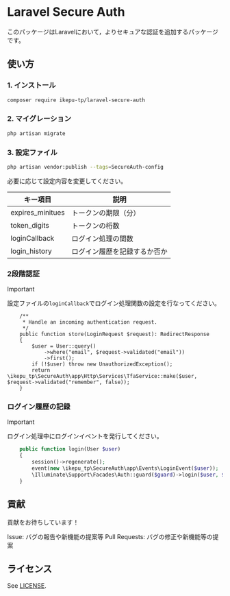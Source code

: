 # Laravel Secure Auth

このパッケージはLaravelにおいて，よりセキュアな認証を追加するパッケージです。

## 使い方

### 1. インストール

```bash
composer require ikepu-tp/laravel-secure-auth
```

### 2. マイグレーション

```bash
php artisan migrate
```

### 3. 設定ファイル

```bash
php artisan vendor:publish --tags=SecureAuth-config
```

必要に応じて設定内容を変更してください。

| キー項目         | 説明                         |
| ---------------- | ---------------------------- |
| expires_minitues | トークンの期限（分）         |
| token_digits     | トークンの桁数               |
| loginCallback    | ログイン処理の関数           |
| login_history    | ログイン履歴を記録するか否か |

### 2段階認証

> [!IMPORTANT]
> 設定ファイルの`loginCallback`でログイン処理関数の設定を行なってください。

```php:AuthController Sample
    /**
     * Handle an incoming authentication request.
     */
    public function store(LoginRequest $request): RedirectResponse
    {
        $user = User::query()
            ->where("email", $request->validated("email"))
            ->first();
        if (!$user) throw new UnauthorizedException();
        return \ikepu_tp\SecureAuth\app\Http\Services\TfaService::make($user, $request->validated("remember", false));
    }
```

### ログイン履歴の記録

> [!IMPORTANT]
> ログイン処理中にログインイベントを発行してください。

```php Login Function Sample
    public function login(User $user)
    {
        session()->regenerate();
        event(new \ikepu_tp\SecureAuth\app\Events\LoginEvent($user));
        \Illuminate\Support\Facades\Auth::guard($guard)->login($user, $remember);
    }
```

## 貢献

貢献をお待ちしています！

Issue: バグの報告や新機能の提案等
Pull Requests: バグの修正や新機能等の提案

## ライセンス

See [LICENSE](./LICENSE).
